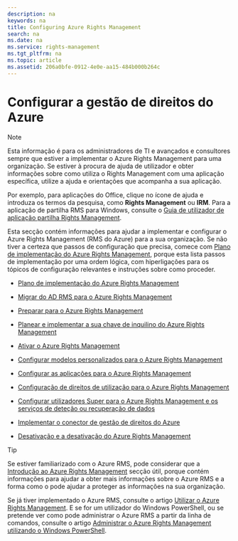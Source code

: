 ```yaml
---
description: na
keywords: na
title: Configuring Azure Rights Management
search: na
ms.date: na
ms.service: rights-management
ms.tgt_pltfrm: na
ms.topic: article
ms.assetid: 206a0bfe-0912-4e0e-aa15-484b000b264c
---
```

# Configurar a gest&#227;o de direitos do Azure
> [!NOTE]
> Esta informação é para os administradores de TI e avançados e consultores sempre que estiver a implementar o Azure Rights Management para uma organização. Se estiver à procura de ajuda de utilizador e obter informações sobre como utiliza o Rights Management com uma aplicação específica, utilize a ajuda e orientações que acompanha a sua aplicação.
> 
> Por exemplo, para aplicações do Office, clique no ícone de ajuda e introduza os termos da pesquisa, como **Rights Management** ou **IRM**. Para a aplicação de partilha RMS para Windows, consulte o [Guia de utilizador de aplicação partilha Rights Management](http://technet.microsoft.com/library/dn339006.aspx).

Esta secção contém informações para ajudar a implementar e configurar o Azure Rights Management (RMS do Azure) para a sua organização. Se não tiver a certeza que passos de configuração que precisa, comece com [Plano de implementação do Azure Rights Management](../Topic/Azure_Rights_Management_Deployment_Roadmap.md), porque esta lista passos de implementação por uma ordem lógica, com hiperligações para os tópicos de configuração relevantes e instruções sobre como proceder.

-   [Plano de implementação do Azure Rights Management](../Topic/Azure_Rights_Management_Deployment_Roadmap.md)

-   [Migrar do AD RMS para o Azure Rights Management](../Topic/Migrating_from_AD_RMS_to_Azure_Rights_Management.md)

-   [Preparar para o Azure Rights Management](../Topic/Preparing_for_Azure_Rights_Management.md)

-   [Planear e implementar a sua chave de inquilino do Azure Rights Management](../Topic/Planning_and_Implementing_Your_Azure_Rights_Management_Tenant_Key.md)

-   [Ativar o Azure Rights Management](../Topic/Activating_Azure_Rights_Management.md)

-   [Configurar modelos personalizados para o Azure Rights Management](../Topic/Configuring_Custom_Templates_for_Azure_Rights_Management.md)

-   [Configurar as aplicações para o Azure Rights Management](../Topic/Configuring_Applications_for_Azure_Rights_Management.md)

-   [Configuração de direitos de utilização para o Azure Rights Management](../Topic/Configuring_Usage_Rights_for_Azure_Rights_Management.md)

-   [Configurar utilizadores Super para o Azure Rights Management e os serviços de deteção ou recuperação de dados](../Topic/Configuring_Super_Users_for_Azure_Rights_Management_and_Discovery_Services_or_Data_Recovery.md)

-   [Implementar o conector de gestão de direitos do Azure](../Topic/Deploying_the_Azure_Rights_Management_Connector.md)

-   [Desativação e a desativação do Azure Rights Management](../Topic/Decommissioning_and_Deactivating_Azure_Rights_Management.md)

> [!TIP]
> Se estiver familiarizado com o Azure RMS, pode considerar que a [Introdução ao Azure Rights Management](../Topic/Getting_Started_with_Azure_Rights_Management.md) secção útil, porque contém informações para ajudar a obter mais informações sobre o Azure RMS e a forma como o pode ajudar a proteger as informações na sua organização.
> 
> Se já tiver implementado o Azure RMS, consulte o artigo [Utilizar o Azure Rights Management](../Topic/Using_Azure_Rights_Management.md). E se for um utilizador do Windows PowerShell, ou se pretende ver como pode administrar o Azure RMS a partir da linha de comandos, consulte o artigo [Administrar o Azure Rights Management utilizando o Windows PowerShell](../Topic/Administering_Azure_Rights_Management_by_Using_Windows_PowerShell.md).

